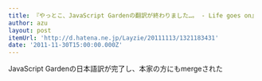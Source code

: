 ```yaml
---
title: 『やっとこ、JavaScript Gardenの翻訳が終わりました…。 - Life goes on』
author: azu
layout: post
itemUrl: 'http://d.hatena.ne.jp/Layzie/20111113/1321183431'
date: '2011-11-30T15:00:00.000Z'
---
```

JavaScript Gardenの日本語訳が完了し、本家の方にもmergeされた
